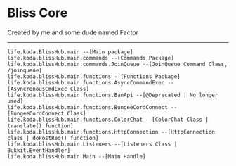 # Bliss Core
Created by me and some dude named Factor
****
`life.koda.BlissHub.main --[Main package]`
<br />
`life.koda.blissHub.main.commands --[Commands Package]`
<br />
`life.koda.blissHub.main.commands.JoinQueue --[JoinQueue Command Class, /joinqueue]`
<br />
`life.koda.blissHub.main.functions --[Functions Package]`
<br />
`life.koda.blissHub.main.functions.AsyncCommandExec --[AsyncronousCmdExec Class]`
<br />
`life.koda.blissHub.main.functions.BanApi --[@Deprecated | No longer used]`
<br />
`life.koda.blissHub.main.functions.BungeeCordConnect --[BungeeCordConnect Class]`
<br />
`life.koda.blissHub.main.functions.ColorChat --[ColorChat Class | translate() function]`
<br />
`life.koda.blissHub.main.functions.HttpConnection --[HttpConnection class | doPostReq() function]`
<br />
`life.koda.blissHub.main.Listeners --[Listeners Class | Bukkit.EventHandler]`
<br />
`life.koda.blissHub.main.Main --[Main Handle]`
